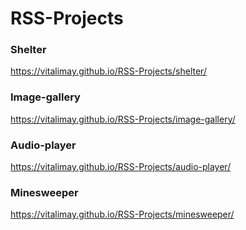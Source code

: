 # RSS-Projects

### Shelter
https://vitalimay.github.io/RSS-Projects/shelter/

### Image-gallery
https://vitalimay.github.io/RSS-Projects/image-gallery/

### Audio-player
https://vitalimay.github.io/RSS-Projects/audio-player/

### Minesweeper
https://vitalimay.github.io/RSS-Projects/minesweeper/
